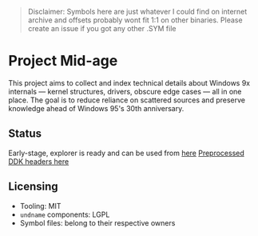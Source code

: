 > Disclaimer: Symbols here are just whatever I could find on internet archive and offsets probably wont fit 1:1 on other binaries. Please create an issue if you got any other .SYM file

# Project Mid-age

This project aims to collect and index technical details about Windows 9x internals — kernel structures, drivers, obscure edge cases — all in one place. The goal is to reduce reliance on scattered sources and preserve knowledge ahead of Windows 95's 30th anniversary.

## Status

Early-stage, explorer is ready and can be used from [here](https://midageproject.github.io)
[Preprocessed DDK headers here](https://github.com/Midageproject/w9x-ddk-preprocessed)

## Licensing

- Tooling: MIT
- `undname` components: LGPL
- Symbol files: belong to their respective owners
